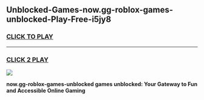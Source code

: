 
## Unblocked-Games-now.gg-roblox-games-unblocked-Play-Free-i5jy8
<h3>
<a href="https://premium76.site?title=now.gg-roblox-games-unblocked&ref=15A">CLICK TO PLAY</a></h3>
<hr>

<h3>
<a href="https://premium76.site?title=now.gg-roblox-games-unblocked&ref=15A">CLICK 2 PLAY</a>
  
</h3>

<a href="https://premium76.site?title=now.gg-roblox-games-unblocked&ref=15A"><img src="https://clearcache.store/games.png"></a>


**now.gg-roblox-games-unblocked games unblocked: Your Gateway to Fun and Accessible Online Gaming**
